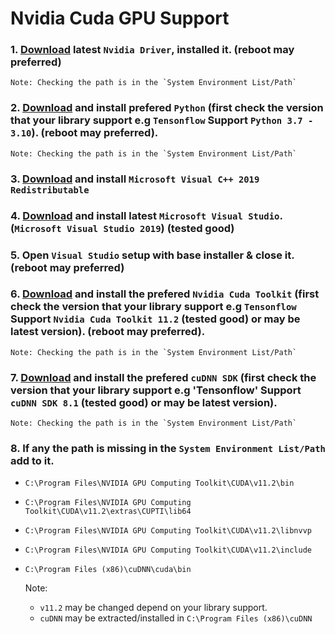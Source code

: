# Nvidia Cuda GPU Support

### 1. <a href="https://www.nvidia.com/download/index.aspx">Download</a> latest `Nvidia Driver`, installed it. (reboot may preferred)
    Note: Checking the path is in the `System Environment List/Path`

### 2. <a href="https://www.python.org/downloads/#:~:text=looking%20for%20a%20specific%20release%3F">Download</a> and install prefered `Python` (first check the version that your library support e.g `Tensonflow` Support `Python 3.7 - 3.10`). (reboot may preferred).
    Note: Checking the path is in the `System Environment List/Path`

### 3. <a href="https://docs.microsoft.com/en-us/cpp/windows/latest-supported-vc-redist?view=msvc-170#:~:text=Visual%20C%2B%2B%20Files.-,visual%20studio%202015%2C%202017%2C%202019%2C%20and%202022,-This%20table%20lists">Download</a> and install `Microsoft Visual C++ 2019 Redistributable`

### 4. <a href="https://docs.microsoft.com/en-us/cpp/windows/latest-supported-vc-redist?view=msvc-170#:~:text=Visual%20C%2B%2B%20Files.-,visual%20studio%202015%2C%202017%2C%202019%2C%20and%202022,-This%20table%20lists">Download</a> and install latest `Microsoft Visual Studio`. (`Microsoft Visual Studio 2019`) (tested good)

### 5. Open `Visual Studio` setup with base installer & close it. (reboot may preferred)


### 6. <a href="https://developer.nvidia.com/cuda-toolkit-archive">Download</a> and install the prefered `Nvidia Cuda Toolkit` (first check the version that your library support e.g `Tensonflow` Support `Nvidia Cuda Toolkit 11.2` (tested good) or may be latest version). (reboot may preferred).
    Note: Checking the path is in the `System Environment List/Path`

### 7. <a href="https://developer.nvidia.com/rdp/cudnn-download">Download</a> and install the prefered `cuDNN SDK` (first check the version that your library support e.g 'Tensonflow' Support `cuDNN SDK 8.1` (tested good) or may be latest version).
    Note: Checking the path is in the `System Environment List/Path`

### 8. If any the path is missing in the `System Environment List/Path` add to it.
* `C:\Program Files\NVIDIA GPU Computing Toolkit\CUDA\v11.2\bin`
* `C:\Program Files\NVIDIA GPU Computing Toolkit\CUDA\v11.2\extras\CUPTI\lib64`
* `C:\Program Files\NVIDIA GPU Computing Toolkit\CUDA\v11.2\libnvvp`
* `C:\Program Files\NVIDIA GPU Computing Toolkit\CUDA\v11.2\include`
* `C:\Program Files (x86)\cuDNN\cuda\bin`

    Note:
    * `v11.2` may be changed depend on your library support.
    * `cuDNN` may be extracted/installed in `C:\Program Files (x86)\cuDNN`
